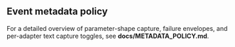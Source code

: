 
## Event metadata policy

For a detailed overview of parameter-shape capture, failure envelopes, and per-adapter text capture toggles, see **docs/METADATA_POLICY.md**.
